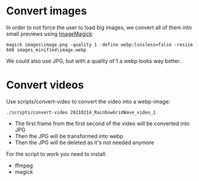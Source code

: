 # Convert images

In order to not force the user to load big images, we convert all of them into small previews using [ImageMagick](https://imagemagick.org/):

```magick images\image.png -quality 1 -define webp:lossless=false -resize 660 images_minified\image.webp```

We could also use JPG, but with a quality of 1 a webp looks way better. 

# Convert videos

Use scripts/convert-video to convert the video into a webp-image:

```
./scripts/convert-video 20210214_RainbowGridWave_video_1
```

* The first frame from the first second of the video will be converted into JPG
* Then the JPG will be transformed into webp
* Then the JPG will be deleted as it's not needed anymore

For the script to work you need to install:

* ffmpeg
* magick